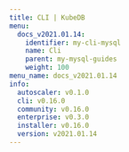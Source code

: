 ```yaml
---
title: CLI | KubeDB
menu:
  docs_v2021.01.14:
    identifier: my-cli-mysql
    name: Cli
    parent: my-mysql-guides
    weight: 100
menu_name: docs_v2021.01.14
info:
  autoscaler: v0.1.0
  cli: v0.16.0
  community: v0.16.0
  enterprise: v0.3.0
  installer: v0.16.0
  version: v2021.01.14
---
```


